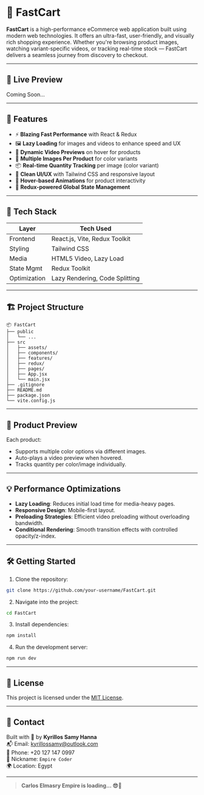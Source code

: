 # 🛒 FastCart

**FastCart** is a high-performance eCommerce web application built using modern web technologies. It offers an ultra-fast, user-friendly, and visually rich shopping experience. Whether you're browsing product images, watching variant-specific videos, or tracking real-time stock — FastCart delivers a seamless journey from discovery to checkout.

---

## 🚀 Live Preview

Coming Soon...

---

## 🎯 Features

- ⚡ **Blazing Fast Performance** with React & Redux
- 🖼️ **Lazy Loading** for images and videos to enhance speed and UX
- 🎥 **Dynamic Video Previews** on hover for products
- 🎨 **Multiple Images Per Product** for color variants
- 📦 **Real-time Quantity Tracking** per image (color variant)
- 💎 **Clean UI/UX** with Tailwind CSS and responsive layout
- 🔁 **Hover-based Animations** for product interactivity
- 🔄 **Redux-powered Global State Management**

---

## 🧠 Tech Stack

| Layer        | Tech Used                      |
|--------------|--------------------------------|
| Frontend     | React.js, Vite, Redux Toolkit |
| Styling      | Tailwind CSS                  |
| Media        | HTML5 Video, Lazy Load        |
| State Mgmt   | Redux Toolkit                 |
| Optimization | Lazy Rendering, Code Splitting|

---

## 🏗️ Project Structure

```
📦 FastCart
├── public
│   └── ...
├── src
│   ├── assets/
│   ├── components/
│   ├── features/
│   ├── redux/
│   ├── pages/
│   ├── App.jsx
│   └── main.jsx
├── .gitignore
├── README.md
├── package.json
└── vite.config.js
```

---

## 📸 Product Preview

Each product:
- Supports multiple color options via different images.
- Auto-plays a video preview when hovered.
- Tracks quantity per color/image individually.

---

## 💡 Performance Optimizations

- **Lazy Loading**: Reduces initial load time for media-heavy pages.
- **Responsive Design**: Mobile-first layout.
- **Preloading Strategies**: Efficient video preloading without overloading bandwidth.
- **Conditional Rendering**: Smooth transition effects with controlled opacity/z-index.

---

## 🛠️ Getting Started

1. Clone the repository:

```bash
git clone https://github.com/your-username/FastCart.git
```

2. Navigate into the project:

```bash
cd FastCart
```

3. Install dependencies:

```bash
npm install
```

4. Run the development server:

```bash
npm run dev
```

---

## 🔐 License

This project is licensed under the [MIT License](LICENSE).

---

## 📧 Contact

Built with 💚 by **Kyrillos Samy Hanna**  
📬 Email: kyrillossamy@outlook.com  
📱 Phone: +20 127 147 0997  
🧠 Nickname: `Empire Coder`  
🌍 Location: Egypt

---

> **Carlos Elmasry Empire is loading... 😎🚀**

